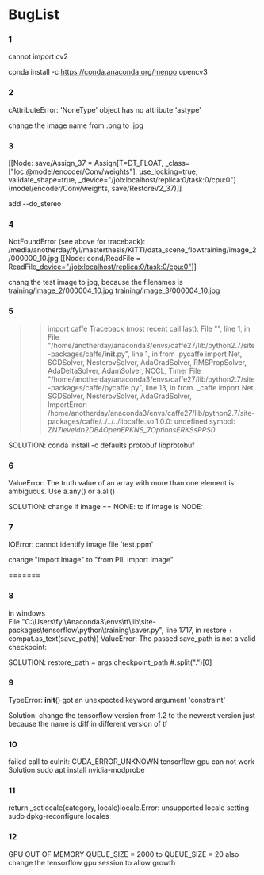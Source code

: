# BugList

### 1 

cannot import cv2

conda install -c https://conda.anaconda.org/menpo opencv3

### 2 

 cAttributeError: 'NoneType' object has no attribute 'astype'

 change the image name from .png to .jpg

### 3
 
[[Node: save/Assign_37 = Assign[T=DT_FLOAT, _class=["loc:@model/encoder/Conv/weights"], use_locking=true, validate_shape=true, _device="/job:localhost/replica:0/task:0/cpu:0"](model/encoder/Conv/weights, save/RestoreV2_37)]]

add --do_stereo

### 4 

NotFoundError (see above for traceback): /media/anotherday/fyl/masterthesis/KITTI/data_scene_flowtraining/image_2/000000_10.jpg
	 [[Node: cond/ReadFile = ReadFile[_device="/job:localhost/replica:0/task:0/cpu:0"](cond/ReadFile/Switch:1)]]

chang the test image to jpg, because the filenames is training/image_2/000004_10.jpg training/image_3/000004_10.jpg

### 5 
>> import caffe
Traceback (most recent call last):
  File "<stdin>", line 1, in <module>
  File "/home/anotherday/anaconda3/envs/caffe27/lib/python2.7/site-packages/caffe/__init__.py", line 1, in <module>
    from .pycaffe import Net, SGDSolver, NesterovSolver, AdaGradSolver, RMSPropSolver, AdaDeltaSolver, AdamSolver, NCCL, Timer
  File "/home/anotherday/anaconda3/envs/caffe27/lib/python2.7/site-packages/caffe/pycaffe.py", line 13, in <module>
    from ._caffe import Net, SGDSolver, NesterovSolver, AdaGradSolver, \
ImportError: /home/anotherday/anaconda3/envs/caffe27/lib/python2.7/site-packages/caffe/../../../libcaffe.so.1.0.0: undefined symbol: _ZN7leveldb2DB4OpenERKNS_7OptionsERKSsPPS0_

SOLUTION: conda install -c defaults protobuf libprotobuf

### 6 

ValueError: The truth value of an array with more than one element is ambiguous. Use a.any() or a.all()

SOLUTION: change if image == NONE: to if image is NODE:


### 7
IOError: cannot identify image file 'test.ppm'

change "import Image" to "from PIL import Image"

=======
### 8 
in windows  
File "C:\Users\fyl\Anaconda3\envs\tf\lib\site-packages\tensorflow\python\training\saver.py", line 1717, in restore
    + compat.as_text(save_path))
ValueError: The passed save_path is not a valid checkpoint:

 SOLUTION: restore_path = args.checkpoint_path #.split(".")[0]

### 9
TypeError: __init__() got an unexpected keyword argument 'constraint'

Solution: change the tensorflow version from 1.2 to the newerst version
          just because the name is diff in different version of tf
### 10 	
failed call to cuInit: CUDA_ERROR_UNKNOWN 
        tensorflow gpu can not work
   Solution:sudo apt install nvidia-modprobe
 ### 11
 return _setlocale(category, locale)locale.Error: unsupported locale setting
 sudo dpkg-reconfigure locales
 ### 12 
 GPU OUT OF MEMORY 
 QUEUE_SIZE = 2000 to QUEUE_SIZE = 20
 also change the tensorflow gpu session to allow growth
